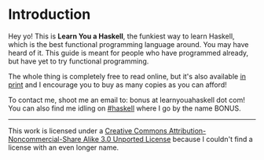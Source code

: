 # Introduction

Hey yo! This is **Learn You a Haskell**, the funkiest way to learn Haskell,
which is the best functional programming language around. You may have heard of
it. This guide is meant for people who have programmed already, but have yet to
try functional programming.

The whole thing is completely free to read online, but it's also available [in
print](https://nostarch.com/lyah.htm) and I encourage you to buy as many copies
as you can afford!

To contact me, shoot me an email to: bonus at learnyouahaskell dot com! You can
also find me idling on [#haskell](irc://irc.freenode.net/haskell) where I go by
the name BONUS.

---
This work is licensed under a [Creative Commons Attribution-Noncommercial-Share
Alike 3.0 Unported License](https://creativecommons.org/licenses/by-nc-sa/3.0/)
because I couldn't find a license with an even longer name. 
